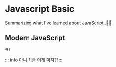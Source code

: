 # Javascript Basic

Summarizing what I've learned about JavaScript..✍🏼

## Modern JavaScript

```md
뀨?
```

::: info
아니 지금 이게 마자?!
:::
